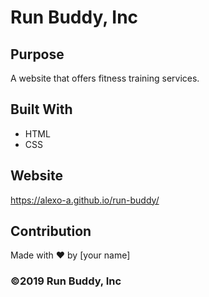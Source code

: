# Run Buddy, Inc

## Purpose
A website that offers fitness training services. 

## Built With
* HTML
* CSS

## Website
https://alexo-a.github.io/run-buddy/

## Contribution
Made with ❤️ by [your name]

### ©️2019 Run Buddy, Inc 
